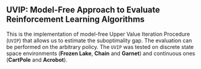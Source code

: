 ## UVIP: Model-Free Approach to Evaluate Reinforcement Learning Algorithms

This is the implementation of model-free Upper Value Iteration Procedure (`UVIP`) that allows us to estimate the suboptimality gap. The evaluation can be performed on the arbitrary policy. The `UVIP` was tested on discrete state space environments (**Frozen Lake**, **Chain** and **Garnet**) and continuous ones (**CartPole** and **Acrobot**). 
